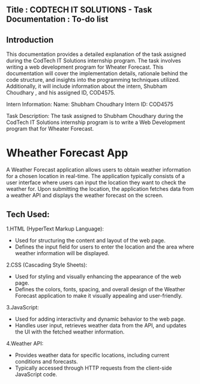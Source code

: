 ## Title : CODTECH IT SOLUTIONS - Task Documentation : To-do list 

## Introduction
This documentation provides a detailed explanation of the task assigned during the CodTech IT Solutions internship program. The task involves writing a web development  program for Wheater Forecast. This documentation will cover the implementation details, rationale behind the code structure, and insights into the programming techniques utilized. Additionally, it will include information about the intern, Shubham Choudhary , and his assigned ID, COD4575.

Intern Information: Name: Shubham Choudhary Intern ID: COD4575

Task Description: The task assigned to Shubham Choudhary during the CodTech IT Solutions internship program is to write a Web Development program that for Wheater Forecast.


# Wheather Forecast App

A Weather Forecast application allows users to obtain weather information for a chosen location in real-time. The application typically consists of a user interface where users can input the location they want to check the weather for. Upon submitting the location, the application fetches data from a weather API and displays the weather forecast on the screen.


## Tech Used:

1.HTML (HyperText Markup Language):

* Used for structuring the content and layout of the web page.
* Defines the input field for users to enter the location and the area where weather information will be displayed.

2.CSS (Cascading Style Sheets):

* Used for styling and visually enhancing the appearance of the web page.
* Defines the colors, fonts, spacing, and overall design of the Weather Forecast application to make it visually appealing and user-friendly.

3.JavaScript:

* Used for adding interactivity and dynamic behavior to the web page.
* Handles user input, retrieves weather data from the API, and updates the UI with the fetched weather information.

4.Weather API:

* Provides weather data for specific locations, including current conditions and forecasts.
* Typically accessed through HTTP requests from the client-side JavaScript code.
